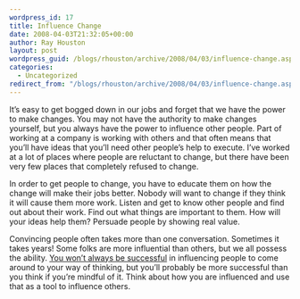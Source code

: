 ```yaml
---
wordpress_id: 17
title: Influence Change
date: 2008-04-03T21:32:05+00:00
author: Ray Houston
layout: post
wordpress_guid: /blogs/rhouston/archive/2008/04/03/influence-change.aspx
categories:
  - Uncategorized
redirect_from: "/blogs/rhouston/archive/2008/04/03/influence-change.aspx/"
---
```

It&#8217;s easy to get bogged down in our jobs and forget that we have the power to make changes. You may not have the authority to make changes yourself, but you always have the power to influence other people. Part of working at a company is working with others and that often means that you&#8217;ll have ideas that you&#8217;ll need other people&#8217;s help to execute. I&#8217;ve worked at a lot of places where people are reluctant to change, but there have been very few places that completely refused to change.

In order to get people to change, you have to educate them on how the change will make their jobs better. Nobody will want to change if they think it will cause them more work. Listen and get to know other people and find out about their work. Find out what things are important to them. How will your ideas help them? Persuade people by showing real value.

Convincing people often takes more than one conversation. Sometimes it takes years! Some folks are more influential than others, but we all possess the ability. [You won&#8217;t always be successful](https://lostechies.com/blogs/chad_myers/archive/2008/04/02/ancient-wisdom-is-inescapable-especially-with-project-management.aspx) in influencing people to come around to your way of thinking, but you&#8217;ll probably be more successful than you think if you&#8217;re mindful of it. Think about how you are influenced and use that as a tool to influence others.